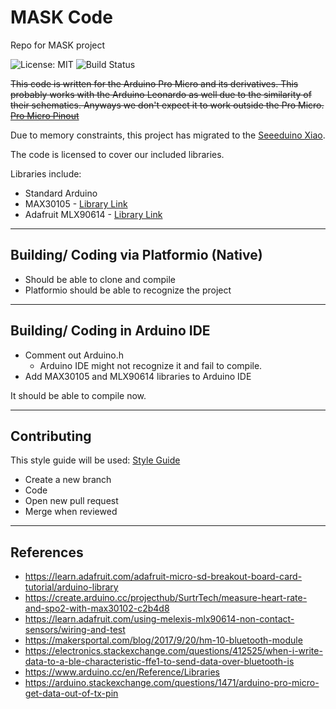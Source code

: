 # MASK Code
Repo for MASK project


![License: MIT](https://img.shields.io/badge/License-MIT-blue.svg)
![Build Status](https://github.com/jmBSU/maskTest/actions/workflows/main.yml/badge.svg)

~~This code is written for the Arduino Pro Micro and its derivatives. This probably works with the Arduino Leonardo as well due to the similarity of their schematics.
Anyways we don't expect it to work outside the Pro Micro. [Pro Micro Pinout](https://cdn.sparkfun.com/assets/7/6/c/a/c/ProMicro8MHzv2.pdf)~~

Due to memory constraints, this project has migrated to the [Seeeduino Xiao](https://wiki.seeedstudio.com/Seeeduino-XIAO/).



The code is licensed to cover our included libraries.

Libraries include:
* Standard Arduino
* MAX30105 - [Library Link](https://github.com/sparkfun/SparkFun_MAX3010x_Sensor_Library)
* Adafruit MLX90614 - [Library Link](https://github.com/adafruit/Adafruit-MLX90614-Library)

---
## Building/ Coding via Platformio (Native)

* Should be able to clone and compile
* Platformio should be able to recognize the project

---
## Building/ Coding in Arduino IDE

* Comment out Arduino.h
     * Arduino IDE might not recognize it and fail to compile.
* Add MAX30105 and MLX90614 libraries to Arduino IDE

It should be able to compile now.

---
## Contributing

This style guide will be used: [Style Guide](https://drive.google.com/file/d/1PkwYtBZ81AC5tD2T1TDWFzXf3yGa9XaX/view?usp=sharing)

* Create a new branch
* Code
* Open new pull request
* Merge when reviewed

---
## References

* https://learn.adafruit.com/adafruit-micro-sd-breakout-board-card-tutorial/arduino-library
* https://create.arduino.cc/projecthub/SurtrTech/measure-heart-rate-and-spo2-with-max30102-c2b4d8
* https://learn.adafruit.com/using-melexis-mlx90614-non-contact-sensors/wiring-and-test
* https://makersportal.com/blog/2017/9/20/hm-10-bluetooth-module
* https://electronics.stackexchange.com/questions/412525/when-i-write-data-to-a-ble-characteristic-ffe1-to-send-data-over-bluetooth-is
* https://www.arduino.cc/en/Reference/Libraries
* https://arduino.stackexchange.com/questions/1471/arduino-pro-micro-get-data-out-of-tx-pin
